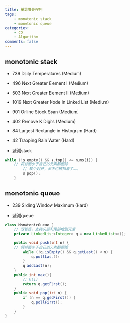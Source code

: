 ```yaml
---
title: 單調堆疊佇列
tags:  
    - monotonic stack
    - monotonic queue
categories: 
    - CS
    - Algorithm
comments: false
---
```



## monotonic stack

- 739 Daily Temperatures (Medium)
- 496 Next Greater Element I (Medium)
- 503 Next Greater Element II (Medium)
- 1019 Next Greater Node In Linked List (Medium)
- 901 Online Stock Span (Medium)
- 402 Remove K Digits (Medium)
- 84 Largest Rectangle in Histogram (Hard)
- 42 Trapping Rain Water (Hard)


- 遞減stack
```c++
while (!s.empty() && s.top() <= nums[i]) {
    // 将前面小于自己的元素都删除
        // 矮个起开，反正也被挡着了。。。
        s.pop();
    }

```
## monotonic queue
- 239 Sliding Window Maximum (Hard)


- 遞減queue
```java
class MonotonicQueue {
    // 双链表，支持头部和尾部增删元素
    private LinkedList<Integer> q = new LinkedList<>();

    public void push(int n) {
    // 将前面小于自己的元素都删除
        while (!q.isEmpty() && q.getLast() < n) {
            q.pollLast();
        }
        q.addLast(n);
    }
    public int max(){
        // O(1)
        return q.getFirst();
    }
    public void pop(int n) {
        if (n == q.getFirst()) {
            q.pollFirst();
        }
    }
}
```